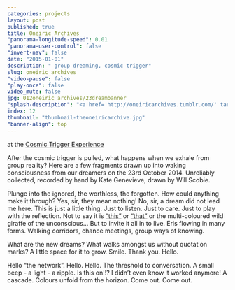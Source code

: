 ```yaml
---
categories: projects
layout: post
published: true
title: Oneiric Archives
"panorama-longitude-speed": 0.01
"panorama-user-control": false
"invert-nav": false
date: "2015-01-01"
description: " group dreaming, cosmic trigger"
slug: oneiric_archives
"video-pause": false
"play-once": false
video_mute: false
jpg: 012oneiric_archives/23dreambanner
"splash-description": "<a href='http://oneiricarchives.tumblr.com/' target='blank'>Visit the Oneiric Archives</a>"
index: 12
thumbnail: "thumbnail-theoneiricarchive.jpg"
"banner-align": top
---
```



at the [Cosmic Trigger Experience](http://cosmictriggerplay.com/)

After the cosmic trigger is pulled, what happens when we exhale from group reality? Here are a few fragments drawn up into waking consciousness from our dreamers on the 23rd October 2014. Unreliably collected, recorded by hand by Kate Genevieve, drawn by Will Scobie. 

Plunge into the ignored, the worthless, the forgotten. How could anything make it through? Yes, sir, they mean nothing! No, sir, a dream did not lead me here. This is just a little thing. Just to listen. Just to care. Just to play with the reflection. Not to say it is [“this”](http://oneiricarchives.tumblr.com/) or [“that”](http://oneiricarchives.tumblr.com/) or the multi-coloured wild giraffe of the unconscious… But to invite it all in to live. Eris flowing in many forms. Walking corridors, chance meetings, group ways of knowing. 

What are the new dreams? What walks amongst us without quotation marks? A little space for it to grow. 
Smile. Thank you. Hello. 

Hello “the network”. Hello. Hello. The threshold to conversation. 
A small beep - a light - a ripple. Is this on!!? I didn’t even know it worked anymore! A cascade. Colours unfold from the horizon. Come out. Come out.
